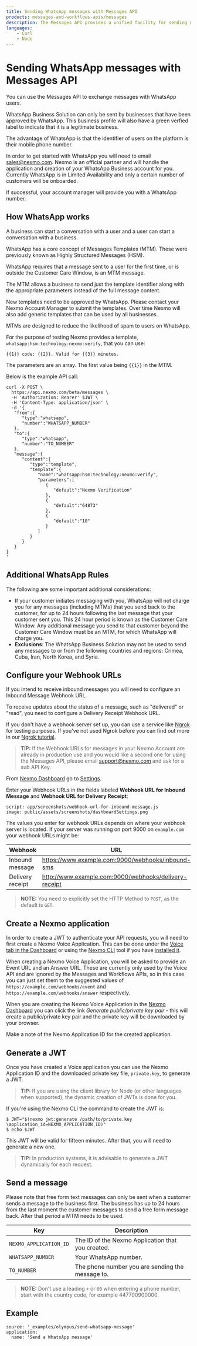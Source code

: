 ```yaml
---
title: Sending WhatsApp messages with Messages API
products: messages-and-workflows-apis/messages
description: The Messages API provides a unified facility for sending messages over multiple channel types. This tutorial looks at sending messages via the WhatsApp channel using the Messages API.
languages:
    - Curl
    - Node
---
```


# Sending WhatsApp messages with Messages API

You can use the Messages API to exchange messages with WhatsApp users.

WhatsApp Business Solution can only be sent by businesses that have been approved by WhatsApp. This business profile will also have a green verfied label to indicate that it is a legitimate business.

The advantage of WhatsApp is that the identifier of users on the platform is their mobile phone number.

In order to get started with WhatsApp you will need to email [sales@nexmo.com](mailto:sales@nexmo.com). Nexmo is an official partner and will handle the application and creation of your WhatsApp Business account for you. Currently WhatsApp is in Limited Availability and only a certain number of customers will be onboarded.

If successful, your account manager will provide you with a WhatsApp number.

## How WhatsApp works

A business can start a conversation with a user and a user can start a conversation with a business.

WhatsApp has a core concept of Messages Templates (MTM). These were previously known as Highly Structured Messages (HSM).

WhatsApp requires that a message sent to a user for the first time, or is outside the Customer Care Window, is an MTM message.

The MTM allows a business to send just the template identifier along with the appropriate parameters instead of the full message content.

New templates need to be approved by WhatsApp. Please contact your Nexmo Account Manager to submit the templates. Over time Nexmo will also add generic templates that can be used by all businesses.

MTMs are designed to reduce the likelihood of spam to users on WhatsApp.

For the purpose of testing Nexmo provides a template, `whatsapp:hsm:technology:nexmo:verify`, that you can use:

```
{{1}} code: {{2}}. Valid for {{3}} minutes.
```

The parameters are an array. The first value being `{{1}}` in the MTM.

Below is the example API call:

```
curl -X POST \
  https://api.nexmo.com/beta/messages \
  -H 'Authorization: Bearer' $JWT \
  -H 'Content-Type: application/json' \
  -d '{
   "from":{
      "type":"whatsapp",
      "number":"WHATSAPP_NUMBER"
   },
   "to":{
      "type":"whatsapp",
      "number":"TO_NUMBER"
   },
   "message":{
      "content":{
         "type":"template",
         "template":{
            "name":"whatsapp:hsm:technology:nexmo:verify",
            "parameters":[
               {
                  "default":"Nexmo Verification"
               },
               {
                  "default":"64873"
               },
               {
                  "default":"10"
               }
            ]
         }
      }
   }
}
'
```

## Additional WhatsApp Rules

The following are some important additional considerations:

* If your customer initiates messaging with you, WhatsApp will not charge you for any messages (including MTMs) that you send back to the customer, for up to 24 hours following the last message that your customer sent you. This 24 hour period is known as the Customer Care Window. Any additional message you send to that customer beyond the Customer Care Window must be an MTM, for which WhatsApp will charge you.
* **Exclusions**: The WhatsApp Business Solution may not be used to send any messages to or from the following countries and regions: Crimea, Cuba, Iran, North Korea, and Syria.

## Configure your Webhook URLs

If you intend to receive inbound messages you will need to configure an Inbound Message Webhook URL.

To receive updates about the status of a message, such as "delivered" or "read", you need to configure a Delivery Receipt Webhook URL.

If you don't have a webhook server set up, you can use a service like [Ngrok](https://ngrok.com/) for testing purposes. If you've not used Ngrok before you can find out more in our [Ngrok tutorial](https://www.nexmo.com/blog/2017/07/04/local-development-nexmo-ngrok-tunnel-dr/).

> **TIP:** If the Webhook URLs for messages in your Nexmo Account are already in production use and you would like a second one for using the Messages API, please email [support@nexmo.com](mailto:support@nexmo.com) and ask for a sub API Key.

From [Nexmo Dashboard](https://dashboard.nexmo.com) go to [Settings](https://dashboard.nexmo.com/settings).

Enter your Webhook URLs in the fields labeled **Webhook URL for Inbound Message** and **Webhook URL for Delivery Receipt**:

```screenshot
script: app/screenshots/webhook-url-for-inbound-message.js
image: public/assets/screenshots/dashboardSettings.png
```

The values you enter for webhook URLs depends on where your webhook server is located. If your server was running on port 9000 on `example.com` your webhook URLs might be:

Webhook | URL
---|---
Inbound message | https://www.example.com:9000/webhooks/inbound-sms
Delivery receipt | http://www.example.com:9000/webhooks/delivery-receipt

> **NOTE:** You need to explicitly set the HTTP Method to `POST`, as the default is `GET`.

## Create a Nexmo application

In order to create a JWT to authenticate your API requests, you will need to first create a Nexmo Voice Application. This can be done under the [Voice tab in the Dashboard](https://dashboard.nexmo.com/voice/create-application) or using the [Nexmo CLI](https://github.com/Nexmo/nexmo-cli) tool if you have [installed it](https://github.com/Nexmo/nexmo-cli).

When creating a Nexmo Voice Application, you will be asked to provide an Event URL and an Answer URL. These are currently only used by the Voice API and are ignored by the Messages and Workflows APIs, so in this case you can just set them to the suggested values of `https://example.com/webhooks/event` and `https://example.com/webhooks/answer` respectively.

When you are creating the Nexmo Voice Application in the [Nexmo Dashboard](https://dashboard.nexmo.com) you can click the link _Generate public/private key pair_ - this will create a public/private key pair and the private key will be downloaded by your browser.

Make a note of the Nexmo Application ID for the created application.

## Generate a JWT

Once you have created a Voice application you can use the Nexmo Application ID and the downloaded private key file, `private.key`, to generate a JWT.

> **TIP:** If you are using the client library for Node (or other languages when supported), the dynamic creation of JWTs is done for you.

If you're using the Nexmo CLI the command to create the JWT is:

``` curl
$ JWT="$(nexmo jwt:generate /path/to/private.key \application_id=NEXMO_APPLICATION_ID)"
$ echo $JWT
```

This JWT will be valid for fifteen minutes. After that, you will need to generate a new one.

> **TIP:** In production systems, it is advisable to generate a JWT dynamically for each request.

## Send a message

Please note that free form text messages can only be sent when a customer sends a message to the business first. The business has up to 24 hours from the last moment the customer messages to send a free form message back. After that period a MTM needs to be used.

Key | Description
-- | --
`NEXMO_APPLICATION_ID` | The ID of the Nexmo Application that you created.
`WHATSAPP_NUMBER` | Your WhatsApp number.
`TO_NUMBER` | The phone number you are sending the message to.

> **NOTE:** Don't use a leading `+` or `00` when entering a phone number, start with the country code, for example 447700900000.

## Example

```building_blocks
source: '_examples/olympus/send-whatsapp-message'
application:
  name: 'Send a WhatsApp message'
```
